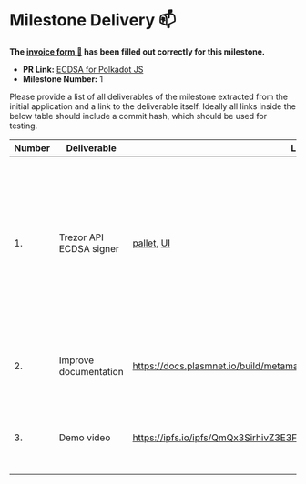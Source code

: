 # Milestone Delivery :mailbox:

**The [invoice form :pencil:](https://forms.gle/8Wx7nxtq8fKrsuEz8) has been filled out correctly for this milestone.**  

* **PR Link:** [ECDSA for Polkadot JS](https://github.com/w3f/Open-Grants-Program/pull/39)
* **Milestone Number:** 1

Please provide a list of all deliverables of the milestone extracted from the initial application and a link to the deliverable itself. Ideally all links inside the below table should include a commit hash, which should be used for testing.

| Number | Deliverable | Link | Notes |
| ------------- | ------------- | ------------- |------------- |
| 1. | Trezor API ECDSA signer | [pallet](https://github.com/PlasmNetwork/Plasm/tree/08c4a9211836b929abcbad4ed33ede0f616a6423/frame/custom-signatures), [UI](https://github.com/hoonsubin/apps/pull/2/files) | Trezor support consist of two components: the pallet (that supports any signature schemes to send transactions), and UI that requests Metamask to sign custom data (the `Call` structure). |
| 2. | Improve documentation | https://docs.plasmnet.io/build/metamask-signatures | Added documentation page that describes provided functionality. |
| 3. | Demo video | https://ipfs.io/ipfs/QmQx3SirhivZ3E3FqCgFYiv6NypV4oysy9beVWX77GxADx | Native metamask account and Trezor imported account demo. |
